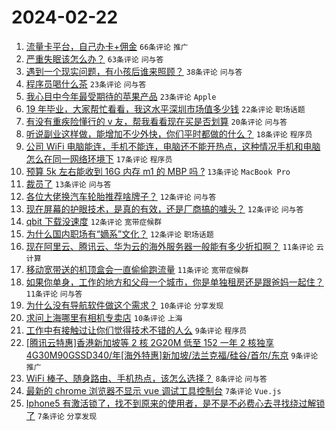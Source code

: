 # 2024-02-22

1. [流量卡平台，自己办卡+佣金](https://www.v2ex.com/t/1017424) `66条评论` `推广`
1. [严重失眠该怎么办？](https://www.v2ex.com/t/1017427) `63条评论` `问与答`
1. [遇到一个现实问题，有小孩后谁来照顾？](https://www.v2ex.com/t/1017442) `38条评论` `问与答`
1. [程序员喝什么茶](https://www.v2ex.com/t/1017462) `23条评论` `问与答`
1. [我心目中今年最受期待的苹果产品](https://www.v2ex.com/t/1017431) `23条评论` `Apple`
1. [19 年毕业，大家帮忙看看，我这水平深圳市场值多少钱](https://www.v2ex.com/t/1017458) `22条评论` `职场话题`
1. [有没有重疾险懂行的 v 友，帮我看看现在买是否划算](https://www.v2ex.com/t/1017430) `20条评论` `问与答`
1. [听说副业这样做，能增加不少外快，你们平时都做的什么？](https://www.v2ex.com/t/1017441) `18条评论` `程序员`
1. [公司 WiFi 电脑能连，手机不能连，电脑还不能开热点，这种情况手机和电脑怎么在同一网络环境下](https://www.v2ex.com/t/1017426) `17条评论` `程序员`
1. [预算 5k 左右能收到 16G 内存 m1 的 MBP 吗 ?](https://www.v2ex.com/t/1017447) `13条评论` `MacBook Pro`
1. [裁员了](https://www.v2ex.com/t/1017443) `13条评论` `问与答`
1. [各位大佬换汽车轮胎推荐啥牌子？](https://www.v2ex.com/t/1017453) `12条评论` `问与答`
1. [现在屏幕的护眼技术，是真的有效，还是厂商搞的噱头？](https://www.v2ex.com/t/1017445) `12条评论` `问与答`
1. [qbit 下载没速度](https://www.v2ex.com/t/1017439) `12条评论` `宽带症候群`
1. [为什么国内职场有“嫡系”文化？](https://www.v2ex.com/t/1017402) `12条评论` `职场话题`
1. [现在阿里云、腾讯云、华为云的海外服务器一般能有多少折扣啊？](https://www.v2ex.com/t/1017465) `11条评论` `云计算`
1. [移动宽带送的机顶盒会一直偷偷跑流量](https://www.v2ex.com/t/1017460) `11条评论` `宽带症候群`
1. [如果你单身，工作的地方和父母一个城市，你是单独租房还是跟爸妈一起住？](https://www.v2ex.com/t/1017406) `11条评论` `问与答`
1. [为什么没有导航软件做这个需求？](https://www.v2ex.com/t/1017463) `10条评论` `分享发现`
1. [求问上海哪里有相机专卖店](https://www.v2ex.com/t/1017444) `10条评论` `上海`
1. [工作中有接触过让你们觉得技术不错的人么](https://www.v2ex.com/t/1017472) `9条评论` `程序员`
1. [[腾讯云特惠]香港新加坡等 2 核 2G20M 低至 152 一年 2 核独享 4G30M90GSSD340/年[海外特惠]新加坡/法兰克福/硅谷/首尔/东京](https://www.v2ex.com/t/1017435) `9条评论` `推广`
1. [WiFi 棒子、随身路由、手机热点，该怎么选择？](https://www.v2ex.com/t/1017434) `8条评论` `问与答`
1. [最新的 chrome 浏览器不显示 vue 调试工具控制台](https://www.v2ex.com/t/1017466) `7条评论` `Vue.js`
1. [Iphone5 有激活锁了，找不到原来的使用者，是不是不必费心去寻找绕过解锁了](https://www.v2ex.com/t/1017452) `7条评论` `分享发现`
